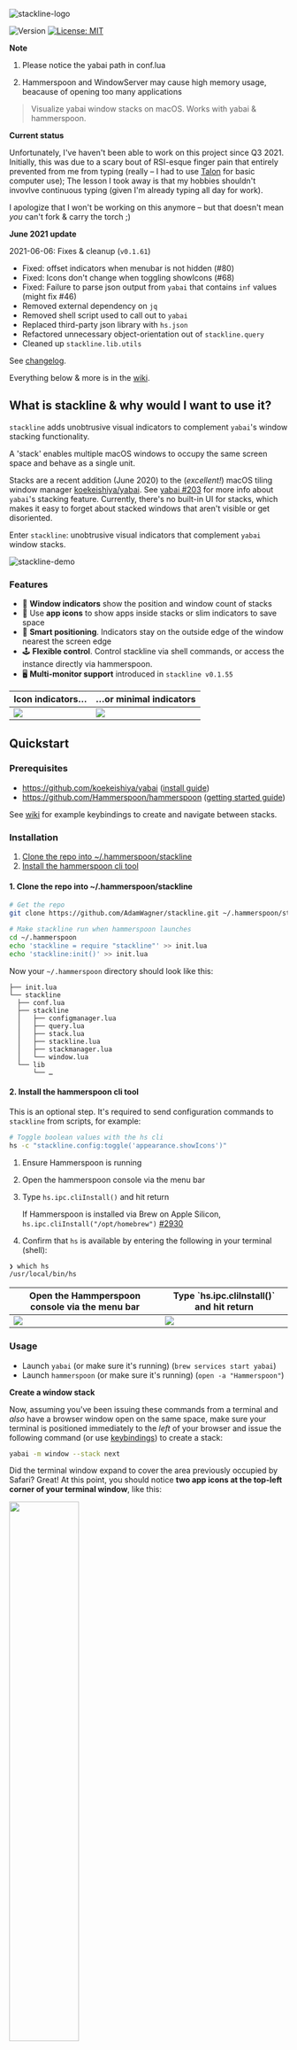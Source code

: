 <!-- vim: set tw=0 :-->
![stackline-logo](https://user-images.githubusercontent.com/1683979/90966915-1f9b1400-e48d-11ea-8cbb-0ceea6fcfc39.png)
<p>
  <img alt="Version" src="https://img.shields.io/badge/version-0.1.61-blue.svg?cacheSeconds=2592000" />
  <a href="#" target="_blank">
    <img alt="License: MIT" src="https://img.shields.io/badge/License-MIT-yellow.svg" />
  </a>
</p>

**Note**

1. Please notice the yabai path in conf.lua

2. Hammerspoon and WindowServer may cause high memory usage, beacause of opening too many applications

> Visualize yabai window stacks on macOS. Works with yabai & hammerspoon.

**Current status**

Unfortunately, I've haven't been able to work on this project since Q3 2021. Initially, this was due to a scary bout of RSI-esque finger pain that entirely prevented from me from typing (really – I had to use [Talon](https://talonvoice.com/) for basic computer use); The lesson I took away is that my hobbies shouldn't invovlve continuous typing (given I'm already typing all day for work). 

I apologize that I won't be working on this anymore – but that doesn't mean _you_ can't fork & carry the torch ;) 

**June 2021 update**

2021-06-06: Fixes & cleanup (`v0.1.61`)

- Fixed: offset indicators when menubar is not hidden (#80)
- Fixed: Icons don't change when toggling showIcons (#68)
- Fixed: Failure to parse json output from `yabai` that contains `inf` values (might fix #46)
- Removed external dependency on `jq`
- Removed shell script used to call out to `yabai`
- Replaced third-party json library with `hs.json`
- Refactored unnecessary object-orientation out of `stackline.query`
- Cleaned up `stackline.lib.utils`

See [changelog](https://github.com/AdamWagner/stackline/wiki/Changelog).

Everything below & more is in the [wiki](https://github.com/AdamWagner/stackline/wiki/Install-dependencies).

## What is stackline & why would I want to use it?

`stackline` adds unobtrusive visual indicators to complement `yabai`'s window stacking functionality.

A 'stack' enables multiple macOS windows to occupy the same screen space and behave as a single unit. 

Stacks are a recent addition (June 2020) to the (_excellent!_) macOS tiling window manager [koekeishiya/yabai](https://github.com/koekeishiya/yabai). See [yabai #203](https://github.com/koekeishiya/yabai/issues/203) for more info about `yabai`'s stacking feature. Currently, there's no built-in UI for stacks, which makes it easy to forget about stacked windows that aren't visible or get disoriented.

Enter `stackline`: unobtrusive visual indicators that complement `yabai` window stacks.

![stackline-demo](https://user-images.githubusercontent.com/1683979/90967233-08f6bc00-e491-11ea-9b0a-d75f248ce4b1.gif)

### Features

- 🚦 **Window indicators** show the position and window count of stacks
- 🔦 Use **app icons** to show apps inside stacks or slim indicators to save space
- 🧘 **Smart positioning**. Indicators stay on the outside edge of the window nearest the screen edge
- 🕹️ **Flexible control**. Control stackline via shell commands, or access the instance directly via hammerspoon.
- 🖥️ **Multi-monitor support** introduced in `stackline v0.1.55`

<table>
<tbody>
<thead>
 <th>Icon indicators…</th>
 <th>…or minimal indicators</th>
</thead>
  <tr>
    <td>
       <img src="https://user-images.githubusercontent.com/1683979/90966909-1ad66000-e48d-11ea-9f64-7708a9e1d149.png"/>
    </td>
    <td>
       <img src="https://user-images.githubusercontent.com/1683979/90966912-1dd15080-e48d-11ea-9890-3e10ea7ce397.png"/>
    </td>
  </tr>
</tbody>
</table>


## Quickstart

### Prerequisites

- https://github.com/koekeishiya/yabai ([install guide](https://github.com/koekeishiya/yabai/wiki/Installing-yabai-(latest-release)))
- https://github.com/Hammerspoon/hammerspoon ([getting started guide](https://www.hammerspoon.org/go/))

See [wiki](https://github.com/AdamWagner/stackline/wiki/Install-&-configure-dependencies#user-content-configure-yabai-stacks) for example keybindings to create and navigate between stacks.

### Installation

1. [Clone the repo into ~/.hammerspoon/stackline](https://github.com/AdamWagner/stackline/wiki/Install-stackline#1-clone-the-repo-into-hammerspoonstackline)
2. [Install the hammerspoon cli tool](https://github.com/AdamWagner/stackline/wiki/Install-stackline#2-install-the-hammerspoon-cli-tool)

#### 1. Clone the repo into ~/.hammerspoon/stackline

```sh
# Get the repo
git clone https://github.com/AdamWagner/stackline.git ~/.hammerspoon/stackline

# Make stackline run when hammerspoon launches
cd ~/.hammerspoon
echo 'stackline = require "stackline"' >> init.lua
echo 'stackline:init()' >> init.lua
```

Now your `~/.hammerspoon` directory should look like this:

```
├── init.lua
└── stackline
  ├── conf.lua
  ├── stackline
  │   ├── configmanager.lua
  │   ├── query.lua
  │   ├── stack.lua
  │   ├── stackline.lua
  │   ├── stackmanager.lua
  │   └── window.lua
  └── lib
      └── …
```


#### 2. Install the hammerspoon cli tool

This is an optional step. It's required to send configuration commands to `stackline` from scripts, for example:

```sh
# Toggle boolean values with the hs cli
hs -c "stackline.config:toggle('appearance.showIcons')"
```
1. Ensure Hammerspoon is running
2. Open the hammerspoon console via the menu bar
3. Type `hs.ipc.cliInstall()` and hit return
                          
    If Hammerspoon is installed via Brew on Apple Silicon, `hs.ipc.cliInstall("/opt/homebrew")` [#2930](https://github.com/Hammerspoon/hammerspoon/issues/2930)
4. Confirm that `hs` is available by entering the following in your terminal (shell):

```sh
❯ which hs
/usr/local/bin/hs
```

<table>
<tbody>
<thead>
 <th>Open the Hammperspoon console via the menu bar</th>
 <th>Type `hs.ipc.cliInstall()` and hit return</th>
</thead>
  <tr>
    <td>
       <img src="https://user-images.githubusercontent.com/1683979/90970190-66513400-e4b6-11ea-9385-6e31571fd013.png"/>
    </td>
    <td>
       <img src="https://user-images.githubusercontent.com/1683979/100528318-769d3d00-3190-11eb-8444-1a70ad5f7baa.png"/>
    </td>
  </tr>
</tbody>
</table>

### Usage

- Launch `yabai` (or make sure it's running) (`brew services start yabai`)
- Launch `hammerspoon` (or make sure it's running) (`open -a "Hammerspoon"`)

**Create a window stack**

Now, assuming you've been issuing these commands from a terminal and _also_ have a browser window open on the same space, make sure your terminal is positioned immediately to the _left_ of your browser and issue the following command (or use [keybindings](https://github.com/AdamWagner/stackline/wiki/Install-dependencies)) to create a stack:

```sh
yabai -m window --stack next
```

Did the terminal window expand to cover the area previously occupied by Safari? Great! At this point, you should notice **two app icons at the top-left corner of your terminal window**, like this:

<img width="50%" src="https://user-images.githubusercontent.com/1683979/90969027-53376780-e4a8-11ea-88c9-354f43b0a4ef.png" />

You can toggle minimalist mode by turning the icons off:

```sh
hs -c 'stackline.config:toggle("appearance.showIcons")'
```

<img width="50%" src="https://user-images.githubusercontent.com/1683979/90969026-52063a80-e4a8-11ea-885d-9dd5b1409f20.png" />

See the wiki to [for details about how to do this with a key binding](https://github.com/AdamWagner/stackline/wiki/Keybindings).


## Thanks to contributors!

All are welcome. Feel free to dive in by opening an [issue](https://github.com/AdamWagner/stackline/issues/new) or submitting a PR.

[@alin23](https://github.com/alin23) initially proposed the [concept for stackline here](https://github.com/koekeishiya/yabai/issues/203#issuecomment-652948362) and encouraged [@AdamWagner](https://github.com/AdamWagner) to share the mostly-broken proof-of-concept publicly. Since then, [@alin23](https://github.com/alin23) dramatically improved upon the initial proof-of-concept with [#13](https://github.com/AdamWagner/stackline/pull/13), has some pretty whiz-bang functionality on deck with [#17](https://github.com/AdamWagner/stackline/pull/17), and has been a great thought partner/reviewer.  

[@zweck](https://github.com/zweck), who, [in the same thread](https://github.com/koekeishiya/yabai/issues/203#issuecomment-656780281), got the gears turning about how [@alin23](https://github.com/alin23)'s idea could be implemented and _also_ urged Adam to share his POC.

[@johnallen3d](https://github.com/johnallen3d) for being of one the first folks to install stackline, and for identifying several mistakes & gaps in the setup instructions. 

[@pete-may](https://github.com/pete-may) for saving folks from frustration by fixing an out-of-date command in the readme ([#48](https://github.com/AdamWagner/stackline/pull/48))

[@AdamWagner](https://github.com/AdamWagner) wrote the initial proof-of-concept (POC) for stackline.

Give a ⭐️ if you think (a more fully-featured version of) stackline would be useful!

### …on the shoulders of giants

Thanks to [@koekeishiya](https://github.com/koekeishiya) without whom the _wonderful_ [yabai](https://github.com/koekeishiya/yabai) would not exist, and projects like this would have no reason to exist.

Similarly, thanks to [@dominiklohmann](https://github.com/dominiklohmann), who has helped _so many people_ make chunkwm/yabai "do the thing" they want and provides great feedback on new and proposed yabai features.

Thanks to [@cmsj](https://github.com/cmsj), [@asmagill](https://github.com/asmagill), and all of the contributors to [hammerspoon](https://github.com/Hammerspoon/hammerspoon) for making macos APIs accessible to the rest of us!

Thanks to the creators & maintainers of the lua utility libraries [underscore.lua](https://github.com/mirven/underscore.lua), [lume.lua](https://github.com/rxi/lume), and [self.lua](https://github.com/M1que4s/self).

## License & attribution

stackline is licensed under the [&nearr;&nbsp;MIT&nbsp;License](stackline-license), the same license used by [yabai](https://github.com/koekeishiya/yabai/blob/master/LICENSE.txt) and [hammerspoon](https://github.com/Hammerspoon/hammerspoon/blob/master/LICENSE).

MIT is a simple permissive license with conditions only requiring the preservation of copyright and license notices. Licensed works, modifications, and larger works may be distributed under different terms and without source code.

[MIT](LICENSE) © Adam Wagner
